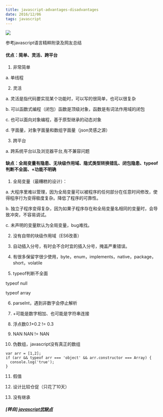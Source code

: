 ```yaml
---
title: javascript-advantages-disadvantages
date: 2016/12/06
tags: javascript
---
```


![](https://mmbiz.qpic.cn/mmbiz_jpg/0vF1DtfHb3E7oG0qEetwfwjeeSAEPKIpTDjXAEGwbhAQrP9MY9eXawxmbibTvvfkE0abiacTiafjR1TZYY6OEr0qQ/640?wx_fmt=jpeg&tp=webp&wxfrom=5)

参考javascript语言精粹附录及网友总结  

#### 优点：简单、灵活、跨平台  

1. 非常简单

a. 单线程  

2. 灵活

a. 灵活是指代码要实现某个功能时，可以写的很简单，也可以很复杂  

b. 可以函数式编程（闭包）函数是顶级对象，函数是有词法作用域的闭包  

c. 也可以面向对象编程，基于原型继承的动态对象  

d. 字面量，对象字面量和数组字面量（json灵感之源）  

3. 跨平台

a. 跨系统平台以及浏览器平台,有不兼容问题  

#### 缺点：全局变量有隐患、无块级作用域、隐式类型转换错乱、闭包隐患、typeof判断不全面、+功能不明确  

1. 全局变量（最糟糕的设计）：

a. 大程序里难以管理，因为全局变量可以被程序的任何部分在任意时间修改，使得程序行为变得极度复杂。降低了程序的可靠性。  

b. 独立子程序变得复杂，因为如果子程序存在和全局变量名相同的变量时，会导致冲突，不容易调试。  

c. 未声明的变量默认为全局变量，bug难找。  

2. 没有自带的块级作用域（ES6改善）

3. 自动插入分号，有时会不合时宜的插入分号，掩盖严重错误。

4. 有很多保留字很少使用，byte，enum，implements，native，package，short，volatile

5. typeof判断不全面

typeof null  

typeof array  

6. parseInt，遇到非数字会停止解析

7. +可能是数字相加、也可能是字符串连接

8. 浮点数0.1+0.2 != 0.3

9. NAN  NAN != NAN

10. 伪数组，javascript没有真正的数组
```
var arr = [1,2];
if (arr && typeof arr === 'object' && arr.constructor === Array) {
  console.log('true');
}
```
11. 假值

12. 设计比较仓促（只花了10天）

13. 没有继承

##### [转自] [javascript优缺点](https://mp.weixin.qq.com/s?__biz=MzI3NTQ5NTE5Mw==&mid=2247483670&idx=1&sn=e6b500200169af4651b5d189b60c3c36&chksm=eb02a160dc7528763a5bf2d66f80bd8fab5cac54a049e650254d09e657b5a660312fde0ecd67&mpshare=1&scene=1&srcid=0628YJlNOUEIHg4xRG5ZrqYj&key=cf0dc319bc22985e0492734baa44d3acf506f37e0e349998e38237bab75cec966f6288b87acb4d89cb65488bc6b9ab66e8ee7f58ea0ca80472335fd06823cf66dee87b1146b806506cff35cf9f39e373&ascene=0&uin=NzgyNzAwMTAx&devicetype=iMac+MacBookPro12%2C1+OSX+OSX+10.12.4+build(16E195)&version=12020610&nettype=WIFI&lang=zh_CN&fontScale=100&pass_ticket=3r5tdwajo%2Bn%2FJyql48TdVB%2FIyWmFLBAbbtRIhDbY8dpbaiMNp6ziZZAl21WufchK)